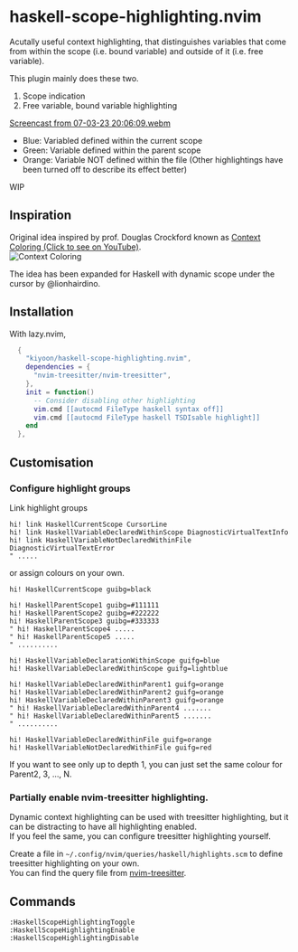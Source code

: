# haskell-scope-highlighting.nvim

Acutally useful context highlighting, that distinguishes variables that come from within the scope (i.e. bound variable) and outside of it (i.e. free variable).

This plugin mainly does these two.

1. Scope indication
2. Free variable, bound variable highlighting

 [Screencast from 07-03-23 20:06:09.webm](https://user-images.githubusercontent.com/12980409/223540476-e8e33ced-ed41-402b-ac95-f3faa5b592e2.webm)
 
- Blue: Variabled defined within the current scope  
- Green: Variable defined within the parent scope
- Orange: Variable NOT defined within the file
(Other highlightings have been turned off to describe its effect better)  

WIP

## Inspiration

Original idea inspired by prof. Douglas Crockford known as [Context Coloring (Click to see on YouTube)](https://youtu.be/b0EF0VTs9Dc?t=899).  
![Context Coloring](https://user-images.githubusercontent.com/12980409/223306767-f3f3f92b-f88a-4ad1-80b4-80bd7826a321.png)

The idea has been expanded for Haskell with dynamic scope under the cursor by @lionhairdino.

## Installation

With lazy.nvim,

```lua
  {
    "kiyoon/haskell-scope-highlighting.nvim",
    dependencies = {
      "nvim-treesitter/nvim-treesitter",
    },
    init = function()
      -- Consider disabling other highlighting
      vim.cmd [[autocmd FileType haskell syntax off]]
      vim.cmd [[autocmd FileType haskell TSDIsable highlight]]
    end
  },
```

## Customisation

### Configure highlight groups

Link highlight groups

```vim
hi! link HaskellCurrentScope CursorLine
hi! link HaskellVariableDeclaredWithinScope DiagnosticVirtualTextInfo
hi! link HaskellVariableNotDeclaredWithinFile DiagnosticVirtualTextError
" .....
```

or assign colours on your own.

```vim
hi! HaskellCurrentScope guibg=black

hi! HaskellParentScope1 guibg=#111111
hi! HaskellParentScope2 guibg=#222222
hi! HaskellParentScope3 guibg=#333333
" hi! HaskellParentScope4 .....
" hi! HaskellParentScope5 .....
" ..........

hi! HaskellVariableDeclarationWithinScope guifg=blue
hi! HaskellVariableDeclaredWithinScope guifg=lightblue

hi! HaskellVariableDeclaredWithinParent1 guifg=orange
hi! HaskellVariableDeclaredWithinParent2 guifg=orange
hi! HaskellVariableDeclaredWithinParent3 guifg=orange
" hi! HaskellVariableDeclaredWithinParent4 .......
" hi! HaskellVariableDeclaredWithinParent5 .......
" ..........

hi! HaskellVariableDeclaredWithinFile guifg=orange
hi! HaskellVariableNotDeclaredWithinFile guifg=red
```

If you want to see only up to depth 1, you can just set the same colour for Parent2, 3, ..., N.  

### Partially enable nvim-treesitter highlighting.

Dynamic context highlighting can be used with treesitter highlighting, but it can be distracting to have all highlighting enabled.  
If you feel the same, you can configure treesitter highlighting yourself.

Create a file in `~/.config/nvim/queries/haskell/highlights.scm` to define treesitter highlighting on your own.  
You can find the query file from [nvim-treesitter](https://github.com/nvim-treesitter/nvim-treesitter/blob/master/queries/haskell/highlights.scm).

## Commands

```vim
:HaskellScopeHighlightingToggle
:HaskellScopeHighlightingEnable
:HaskellScopeHighlightingDisable
```
